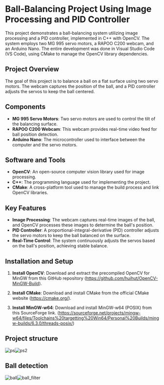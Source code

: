 # Ball-Balancing Project Using Image Processing and PID Controller

This project demonstrates a ball-balancing system utilizing image processing and a PID controller, implemented in C++ with OpenCV. The system employs two MG 995 servo motors, a RAPOO C200 webcam, and an Arduino Nano. The entire development was done in Visual Studio Code (VS Code), using CMake to manage the OpenCV library dependencies.

## Project Overview

The goal of this project is to balance a ball on a flat surface using two servo motors. The webcam captures the position of the ball, and a PID controller adjusts the servos to keep the ball centered.

## Components

- **MG 995 Servo Motors**: Two servo motors are used to control the tilt of the balancing surface.
- **RAPOO C200 Webcam**: This webcam provides real-time video feed for ball position detection.
- **Arduino Nano**: The microcontroller used to interface between the computer and the servo motors.

## Software and Tools

- **OpenCV**: An open-source computer vision library used for image processing.
- **C++**: The programming language used for implementing the project.
- **CMake**: A cross-platform tool used to manage the build process and link OpenCV libraries.

## Key Features

- **Image Processing**: The webcam captures real-time images of the ball, and OpenCV processes these images to determine the ball's position.
- **PID Controller**: A proportional-integral-derivative (PID) controller adjusts the servo motors to keep the ball balanced on the surface.
- **Real-Time Control**: The system continuously adjusts the servos based on the ball's position, achieving stable balance.

## Installation and Setup

1. **Install OpenCV**:
Download and extract the precompiled OpenCV for MinGW from this GitHub repository (https://github.com/huihut/OpenCV-MinGW-Build).

2. **Install CMake**:
Download and install CMake from the official CMake website (https://cmake.org/).

3. **Install MinGW-w64**:
Download and install MinGW-w64 (POSIX) from this SourceForge link. (https://sourceforge.net/projects/mingw-w64/files/Toolchains%20targetting%20Win64/Personal%20Builds/mingw-builds/6.3.0/threads-posix/)

## Project structure
![ps](https://github.com/user-attachments/assets/16645eb5-9b92-4063-bb74-7c3b07371299)![ps2](https://github.com/user-attachments/assets/fbf7a0c8-26b1-427a-b2ab-46cb95c791c2)


## Ball detection
![ball](https://github.com/user-attachments/assets/3d657f55-0166-4e96-9cff-9180044594ac)![ball_filter](https://github.com/user-attachments/assets/ee0f5538-a02a-493e-bf05-520c17d33831)





